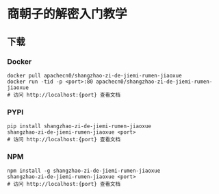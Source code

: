 # 商朝子的解密入门教学

## 下载

### Docker

```
docker pull apachecn0/shangzhao-zi-de-jiemi-rumen-jiaoxue
docker run -tid -p <port>:80 apachecn0/shangzhao-zi-de-jiemi-rumen-jiaoxue
# 访问 http://localhost:{port} 查看文档
```

### PYPI

```
pip install shangzhao-zi-de-jiemi-rumen-jiaoxue
shangzhao-zi-de-jiemi-rumen-jiaoxue <port>
# 访问 http://localhost:{port} 查看文档
```

### NPM

```
npm install -g shangzhao-zi-de-jiemi-rumen-jiaoxue
shangzhao-zi-de-jiemi-rumen-jiaoxue <port>
# 访问 http://localhost:{port} 查看文档
```